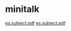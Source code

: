 # minitalk
[es.subject.pdf](https://github.com/mugi-chab/minitalk/files/9626207/es.subject.pdf)
[es.subject.pdf](https://github.com/mugi-chab/minitalk/files/9626208/es.subject.pdf)
